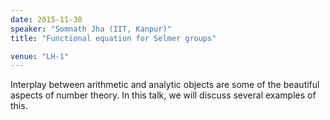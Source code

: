 ```yaml
---
date: 2015-11-30
speaker: "Somnath Jha (IIT, Kanpur)"
title: "Functional equation for Selmer groups"

venue: "LH-1"
---
```

Interplay between arithmetic and analytic objects are some of the beautiful aspects of number theory. In this talk, we will discuss several examples of this.

